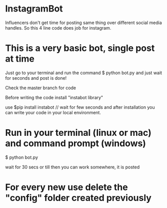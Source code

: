 # InstagramBot
Influencers don't get time for posting same thing over different social media handles. So this 4 line code does job for instagram.

# This is a very basic bot, single post at time

Just go to your terminal and run the command 
$ python bot.py
and just wait for seconds and post is done!

Check the master branch for code

Before writing the code install "instabot library"

use $pip install instabot
// wait for few seconds and after installation you can write your code in your local environment.

# Run in your terminal (linux or mac) and command prompt (windows)
$ python bot.py

wait for 30 secs or till then you can work somewhere, it is posted 

# For every new use delete the "config" folder created previously 
